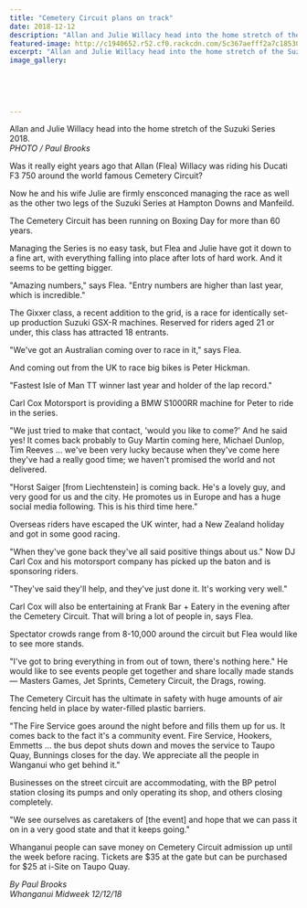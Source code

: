 ```yaml
---
title: "Cemetery Circuit plans on track"
date: 2018-12-12
description: "Allan and Julie Willacy head into the home stretch of the Suzuki Series 2018."
featured-image: http://c1940652.r52.cf0.rackcdn.com/5c367aefff2a7c1853000437/julie-willacy-cem-circuit-midweek-12-dec.jpg
excerpt: "Allan and Julie Willacy head into the home stretch of the Suzuki Series 2018."
image_gallery:
    
    
    
    
    
---
```


<p><span>Allan and Julie Willacy head into the home stretch of the Suzuki Series 2018. <br /><em>PHOTO / Paul Brooks</em></span></p>
<p class="element element-paragraph">Was it really eight years ago that Allan (Flea) Willacy was riding his Ducati F3 750 around the world famous Cemetery Circuit?</p>
<p class="element element-paragraph">Now he and his wife Julie are firmly ensconced managing the race as well as the other two legs of the Suzuki Series at Hampton Downs and Manfeild.</p>
<p class="element element-paragraph">The Cemetery Circuit has been running on Boxing Day for more than 60 years.</p>
<p class="element element-paragraph">Managing the Series is no easy task, but Flea and Julie have got it down to a fine art, with everything falling into place after lots of hard work. And it seems to be getting bigger.</p>
<p class="element element-paragraph">"Amazing numbers," says Flea. "Entry numbers are higher than last year, which is incredible."</p>
<p class="element element-paragraph">The Gixxer class, a recent addition to the grid, is a race for identically set-up production Suzuki GSX-R machines. Reserved for riders aged 21 or under, this class has attracted 18 entrants.</p>
<p class="element element-paragraph">"We've got an Australian coming over to race in it," says Flea.</p>
<p class="element element-paragraph">And coming out from the UK to race big bikes is Peter Hickman.</p>
<p class="element element-paragraph">"Fastest Isle of Man TT winner last year and holder of the lap record."</p>
<p class="element element-paragraph">Carl Cox Motorsport is providing a BMW S1000RR machine for Peter to ride in the series.</p>
<p class="element element-paragraph">"We just tried to make that contact, 'would you like to come?' And he said yes! It comes back probably to Guy Martin coming here, Michael Dunlop, Tim Reeves &hellip; we've been very lucky because when they've come here they've had a really good time; we haven't promised the world and not delivered.</p>
<p class="element element-paragraph">"Horst Saiger [from Liechtenstein] is coming back. He's a lovely guy, and very good for us and the city. He promotes us in Europe and has a huge social media following. This is his third time here."</p>
<p class="element element-paragraph">Overseas riders have escaped the UK winter, had a New Zealand holiday and got in some good racing.</p>
<p class="element element-paragraph">"When they've gone back they've all said positive things about us." Now DJ Carl Cox and his motorsport company has picked up the baton and is sponsoring riders.</p>
<p class="element element-paragraph">"They've said they'll help, and they've just done it. It's working very well."</p>
<p class="element element-paragraph">Carl Cox will also be entertaining at Frank Bar + Eatery in the evening after the Cemetery Circuit. That will bring a lot of people in, says Flea.</p>
<p class="element element-paragraph">Spectator crowds range from 8-10,000 around the circuit but Flea would like to see more stands.</p>
<p class="element element-paragraph">"I've got to bring everything in from out of town, there's nothing here." He would like to see events people get together and share locally made stands &mdash; Masters Games, Jet Sprints, Cemetery Circuit, the Drags, rowing.</p>
<p class="element element-paragraph">The Cemetery Circuit has the ultimate in safety with huge amounts of air fencing held in place by water-filled plastic barriers.</p>
<p class="element element-paragraph">"The Fire Service goes around the night before and fills them up for us. It comes back to the fact it's a community event. Fire Service, Hookers, Emmetts ... the bus depot shuts down and moves the service to Taupo Quay, Bunnings closes for the day. We appreciate all the people in Wanganui who get behind it."</p>
<p class="element element-paragraph">Businesses on the street circuit are accommodating, with the BP petrol station closing its pumps and only operating its shop, and others closing completely.</p>
<p class="element element-paragraph">"We see ourselves as caretakers of [the event] and hope that we can pass it on in a very good state and that it keeps going."</p>
<p class="element element-paragraph">Whanganui people can save money on Cemetery Circuit admission up until the week before racing. Tickets are $35 at the gate but can be purchased for $25 at i-Site on Taupo Quay.</p>
<p class="element element-paragraph"><em>By Paul Brooks</em><br /><em>Whanganui Midweek 12/12/18</em></p>

